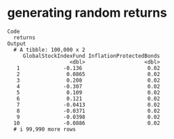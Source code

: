 # generating random returns

    Code
      returns
    Output
      # A tibble: 100,000 x 2
         GlobalStockIndexFund InflationProtectedBonds
                        <dbl>                   <dbl>
       1              -0.136                     0.02
       2               0.0865                    0.02
       3               0.208                     0.02
       4              -0.307                     0.02
       5               0.109                     0.02
       6               0.121                     0.02
       7              -0.0413                    0.02
       8              -0.0371                    0.02
       9              -0.0398                    0.02
      10              -0.0886                    0.02
      # i 99,990 more rows

